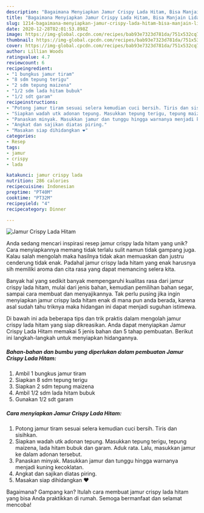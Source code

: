 ```yaml
---
description: "Bagaimana Menyiapkan Jamur Crispy Lada Hitam, Bisa Manjain Lidah"
title: "Bagaimana Menyiapkan Jamur Crispy Lada Hitam, Bisa Manjain Lidah"
slug: 1214-bagaimana-menyiapkan-jamur-crispy-lada-hitam-bisa-manjain-lidah
date: 2020-12-28T02:01:53.898Z
image: https://img-global.cpcdn.com/recipes/bab93e7323d781da/751x532cq70/jamur-crispy-lada-hitam-foto-resep-utama.jpg
thumbnail: https://img-global.cpcdn.com/recipes/bab93e7323d781da/751x532cq70/jamur-crispy-lada-hitam-foto-resep-utama.jpg
cover: https://img-global.cpcdn.com/recipes/bab93e7323d781da/751x532cq70/jamur-crispy-lada-hitam-foto-resep-utama.jpg
author: Lillian Woods
ratingvalue: 4.7
reviewcount: 6
recipeingredient:
- "1 bungkus jamur tiram"
- "8 sdm tepung terigu"
- "2 sdm tepung maizena"
- "1/2 sdm lada hitam bubuk"
- "1/2 sdt garam"
recipeinstructions:
- "Potong jamur tiram sesuai selera kemudian cuci bersih. Tiris dan sisihkan."
- "Siapkan wadah utk adonan tepung. Masukkan tepung terigu, tepung maizena, lada hitam bubuk dan garam. Aduk rata. Lalu, masukkan jamur ke dalam adonan tersebut."
- "Panaskan minyak. Masukkan jamur dan tunggu hingga warnanya menjadi kuning kecoklatan."
- "Angkat dan sajikan diatas piring."
- "Masakan siap dihidangkan ❤"
categories:
- Resep
tags:
- jamur
- crispy
- lada

katakunci: jamur crispy lada 
nutrition: 286 calories
recipecuisine: Indonesian
preptime: "PT40M"
cooktime: "PT32M"
recipeyield: "4"
recipecategory: Dinner

---
```



![Jamur Crispy Lada Hitam](https://img-global.cpcdn.com/recipes/bab93e7323d781da/751x532cq70/jamur-crispy-lada-hitam-foto-resep-utama.jpg)

Anda sedang mencari inspirasi resep jamur crispy lada hitam yang unik? Cara menyiapkannya memang tidak terlalu sulit namun tidak gampang juga. Kalau salah mengolah maka hasilnya tidak akan memuaskan dan justru cenderung tidak enak. Padahal jamur crispy lada hitam yang enak harusnya sih memiliki aroma dan cita rasa yang dapat memancing selera kita.

Banyak hal yang sedikit banyak mempengaruhi kualitas rasa dari jamur crispy lada hitam, mulai dari jenis bahan, kemudian pemilihan bahan segar, sampai cara membuat dan menyajikannya. Tak perlu pusing jika ingin menyiapkan jamur crispy lada hitam enak di mana pun anda berada, karena asal sudah tahu triknya maka hidangan ini dapat menjadi suguhan istimewa.




Di bawah ini ada beberapa tips dan trik praktis dalam mengolah jamur crispy lada hitam yang siap dikreasikan. Anda dapat menyiapkan Jamur Crispy Lada Hitam memakai 5 jenis bahan dan 5 tahap pembuatan. Berikut ini langkah-langkah untuk menyiapkan hidangannya.

<!--inarticleads1-->

##### Bahan-bahan dan bumbu yang diperlukan dalam pembuatan Jamur Crispy Lada Hitam:

1. Ambil 1 bungkus jamur tiram
1. Siapkan 8 sdm tepung terigu
1. Siapkan 2 sdm tepung maizena
1. Ambil 1/2 sdm lada hitam bubuk
1. Gunakan 1/2 sdt garam




<!--inarticleads2-->

##### Cara menyiapkan Jamur Crispy Lada Hitam:

1. Potong jamur tiram sesuai selera kemudian cuci bersih. Tiris dan sisihkan.
1. Siapkan wadah utk adonan tepung. Masukkan tepung terigu, tepung maizena, lada hitam bubuk dan garam. Aduk rata. Lalu, masukkan jamur ke dalam adonan tersebut.
1. Panaskan minyak. Masukkan jamur dan tunggu hingga warnanya menjadi kuning kecoklatan.
1. Angkat dan sajikan diatas piring.
1. Masakan siap dihidangkan ❤




Bagaimana? Gampang kan? Itulah cara membuat jamur crispy lada hitam yang bisa Anda praktikkan di rumah. Semoga bermanfaat dan selamat mencoba!
